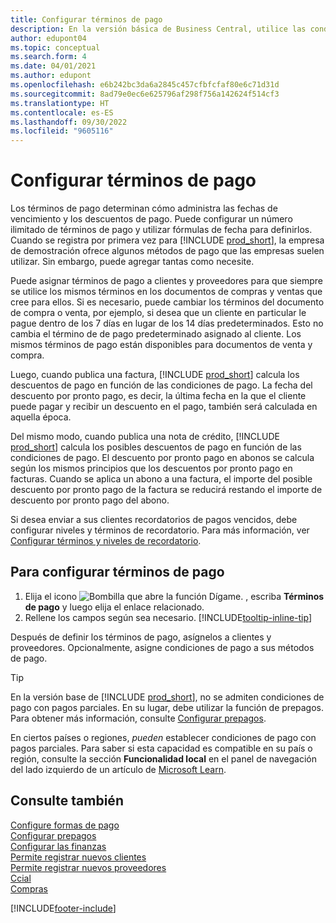 ```yaml
---
title: Configurar términos de pago
description: En la versión básica de Business Central, utilice las condiciones de pago para administrar las fechas de vencimiento y los descuentos de pago.
author: edupont04
ms.topic: conceptual
ms.search.form: 4
ms.date: 04/01/2021
ms.author: edupont
ms.openlocfilehash: e6b242bc3da6a2845c457cfbfcfaf80e6c71d31d
ms.sourcegitcommit: 8ad79e0ec6e625796af298f756a142624f514cf3
ms.translationtype: HT
ms.contentlocale: es-ES
ms.lasthandoff: 09/30/2022
ms.locfileid: "9605116"
---
```

# <a name="set-up-payment-terms"></a>Configurar términos de pago

Los términos de pago determinan cómo administra las fechas de vencimiento y los descuentos de pago. Puede configurar un número ilimitado de términos de pago y utilizar fórmulas de fecha para definirlos. Cuando se registra por primera vez para [!INCLUDE [prod_short](includes/prod_short.md)], la empresa de demostración ofrece algunos métodos de pago que las empresas suelen utilizar. Sin embargo, puede agregar tantas como necesite.  

Puede asignar términos de pago a clientes y proveedores para que siempre se utilice los mismos términos en los documentos de compras y ventas que cree para ellos. Si es necesario, puede cambiar los términos del documento de compra o venta, por ejemplo, si desea que un cliente en particular le pague dentro de los 7 días en lugar de los 14 días predeterminados. Esto no cambia el término de de pago predeterminado asignado al cliente. Los mismos términos de pago están disponibles para documentos de venta y compra.

Luego, cuando publica una factura, [!INCLUDE [prod_short](includes/prod_short.md)] calcula los descuentos de pago en función de las condiciones de pago. La fecha del descuento por pronto pago, es decir, la última fecha en la que el cliente puede pagar y recibir un descuento en el pago, también será calculada en aquella época.  

Del mismo modo, cuando publica una nota de crédito, [!INCLUDE [prod_short](includes/prod_short.md)] calcula los posibles descuentos de pago en función de las condiciones de pago. El descuento por pronto pago en abonos se calcula según los mismos principios que los descuentos por pronto pago en facturas. Cuando se aplica un abono a una factura, el importe del posible descuento por pronto pago de la factura se reducirá restando el importe de descuento por pronto pago del abono.  

Si desea enviar a sus clientes recordatorios de pagos vencidos, debe configurar niveles y términos de recordatorio. Para más información, ver [Configurar términos y niveles de recordatorio](finance-setup-reminders.md).  

## <a name="to-set-up-payment-terms"></a>Para configurar términos de pago

1. Elija el icono ![Bombilla que abre la función Dígame.](media/ui-search/search_small.png "Dígame qué desea hacer") , escriba **Términos de pago** y luego elija el enlace relacionado.  
2. Rellene los campos según sea necesario. [!INCLUDE[tooltip-inline-tip](includes/tooltip-inline-tip_md.md)]  

Después de definir los términos de pago, asígnelos a clientes y proveedores. Opcionalmente, asigne condiciones de pago a sus métodos de pago.  

> [!TIP]
> En la versión base de [!INCLUDE [prod_short](includes/prod_short.md)], no se admiten condiciones de pago con pagos parciales. En su lugar, debe utilizar la función de prepagos. Para obtener más información, consulte [Configurar prepagos](finance-set-up-prepayments.md).
>
> En ciertos países o regiones, *pueden* establecer condiciones de pago con pagos parciales. Para saber si esta capacidad es compatible en su país o región, consulte la sección **Funcionalidad local** en el panel de navegación del lado izquierdo de un artículo de [Microsoft Learn](about-localization.md).

## <a name="see-also"></a>Consulte también

[Configure formas de pago](finance-payment-methods.md)  
[Configurar prepagos](finance-set-up-prepayments.md)  
[Configurar las finanzas](finance-setup-finance.md)  
[Permite registrar nuevos clientes](sales-how-register-new-customers.md)  
[Permite registrar nuevos proveedores](purchasing-how-register-new-vendors.md)  
[Ccial](sales-manage-sales.md)  
[Compras](purchasing-manage-purchasing.md)  


[!INCLUDE[footer-include](includes/footer-banner.md)]
